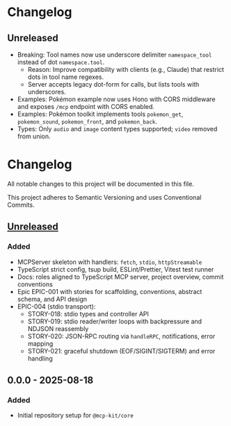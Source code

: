 # Changelog

## Unreleased

- Breaking: Tool names now use underscore delimiter `namespace_tool` instead of dot `namespace.tool`.
  - Reason: Improve compatibility with clients (e.g., Claude) that restrict dots in tool name regexes.
  - Server accepts legacy dot-form for calls, but lists tools with underscores.
- Examples: Pokémon example now uses Hono with CORS middleware and exposes `/mcp` endpoint with CORS enabled.
- Examples: Pokémon toolkit implements tools `pokemon_get`, `pokemon_sound`, `pokemon_front`, and `pokemon_back`.
- Types: Only `audio` and `image` content types supported; `video` removed from union.
# Changelog

All notable changes to this project will be documented in this file.

This project adheres to Semantic Versioning and uses Conventional Commits.

## [Unreleased]

### Added
- MCPServer skeleton with handlers: `fetch`, `stdio`, `httpStreamable`
- TypeScript strict config, tsup build, ESLint/Prettier, Vitest test runner
- Docs: roles aligned to TypeScript MCP server, project overview, commit conventions
- Epic EPIC-001 with stories for scaffolding, conventions, abstract schema, and API design
 - EPIC-004 (stdio transport):
   - STORY-018: stdio types and controller API
   - STORY-019: stdio reader/writer loops with backpressure and NDJSON reassembly
   - STORY-020: JSON-RPC routing via `handleRPC`, notifications, error mapping
   - STORY-021: graceful shutdown (EOF/SIGINT/SIGTERM) and error handling

## 0.0.0 - 2025-08-18

### Added
- Initial repository setup for `@mcp-kit/core`

[Unreleased]: https://example.com/compare/v0.0.0...HEAD
